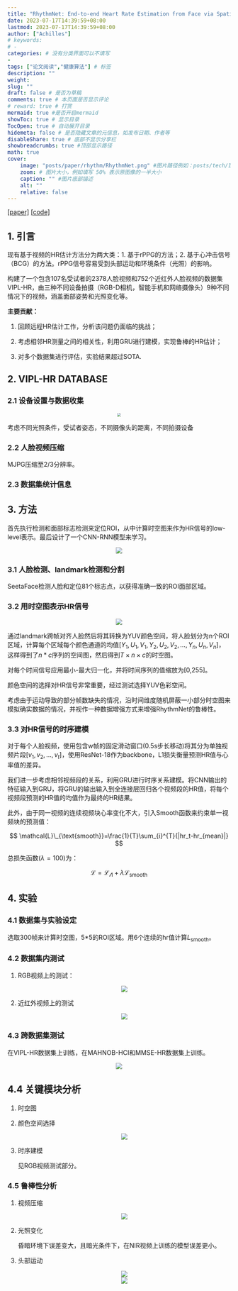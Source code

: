 ```yaml
---
title: "RhythmNet: End-to-end Heart Rate Estimation from Face via Spatial-temporal Representation"
date: 2023-07-17T14:39:59+08:00
lastmod: 2023-07-17T14:39:59+08:00
author: ["Achilles"]
# keywords: 
# - 
categories: # 没有分类界面可以不填写
- 
tags: ["论文阅读","健康算法"] # 标签
description: ""
weight:
slug: ""
draft: false # 是否为草稿
comments: true # 本页面是否显示评论
# reward: true # 打赏
mermaid: true #是否开启mermaid
showToc: true # 显示目录
TocOpen: true # 自动展开目录
hidemeta: false # 是否隐藏文章的元信息，如发布日期、作者等
disableShare: true # 底部不显示分享栏
showbreadcrumbs: true #顶部显示路径
math: true
cover:
    image: "posts/paper/rhythm/RhythmNet.png" #图片路径例如：posts/tech/123/123.png
    zoom: # 图片大小，例如填写 50% 表示原图像的一半大小
    caption: "" #图片底部描述
    alt: ""
    relative: false
---
```


[[paper]](https://arxiv.org/abs/1910.11515) [[code]](https://github.com/AnweshCR7/RhythmNet/tree/main)

## 1. 引言

现有基于视频的HR估计方法分为两大类：1. 基于rPPG的方法；2. 基于心冲击信号（BCG）的方法。rPPG信号容易受到头部运动和环境条件（光照）的影响。

构建了一个包含107名受试者的2378人脸视频和752个近红外人脸视频的数据集VIPL-HR，由三种不同设备拍摄（RGB-D相机，智能手机和网络摄像头）9种不同情况下的视频，涵盖面部姿势和光照变化等。

**主要贡献：**

1. 回顾远程HR估计工作，分析该问题仍面临的挑战；

2. 考虑相邻HR测量之间的相关性，利用GRU进行建模，实现鲁棒的HR估计；

3. 对多个数据集进行评估，实验结果超过SOTA.

## 2. VIPL-HR DATABASE

### 2.1 设备设置与数据收集

<div align=center><img src="dataset.png" style="zoom:50%;" /></div>

考虑不同光照条件，受试者姿态，不同摄像头的距离，不同拍摄设备

### 2.2 人脸视频压缩

MJPG压缩至2/3分辨率。

### 2.3 数据集统计信息

## 3. 方法

首先执行检测和面部标志检测来定位ROI，从中计算时空图来作为HR信号的low-level表示。最后设计了一个CNN-RNN模型来学习。

<div align=center><img src="RhythmNet.png" style="zoom:90%;" /></div>

### 3.1 人脸检测、landmark检测和分割

SeetaFace检测人脸和定位81个标志点，以获得准确一致的ROI面部区域。

### 3.2 用时空图表示HR信号

<div align=center><img src="tsm.png" style="zoom:90%;" /></div>

通过landmark跨帧对齐人脸然后将其转换为YUV颜色空间，将人脸划分为n个ROI区域，计算每个区域每个颜色通道的均值$[Y_1,U_1,V_1,Y_2,U_2,V_2,\dots,Y_n,U_n,V_n]$，这样得到了$n*c$序列的空间图，然后得到$T\times n\times c$的时空图。

对每个时间信号应用最小-最大归一化，并将时间序列的值缩放为[0,255]。

颜色空间的选择对HR信号非常重要，经过测试选择YUV色彩空间。

考虑由于运动导致的部分帧数缺失的情况，沿时间维度随机屏蔽一小部分时空图来模拟确实数据的情况，并视作一种数据增强方式来增强RhythmNet的鲁棒性。

### 3.3 对HR信号的时序建模

对于每个人脸视频，使用包含w帧的固定滑动窗口(0.5s步长移动)将其分为单独视频片段$[v_1,v_2,\dots,v_t]$，使用ResNet-18作为backbone，L1损失衡量预测HR值与心率值的差异。

我们进一步考虑相邻视频段的关系，利用GRU进行时序关系建模。将CNN输出的特征输入到GRU，将GRU的输出输入到全连接层回归各个视频段的HR值，将每个视频段预测的HR值的均值作为最终的HR结果。

此外，由于同一视频的连续视频块心率变化不大，引入Smooth函数来约束单一视频块的预测值：

$$
\mathcal{L}\_{\text{smooth}}=\frac{1}{T}\sum_{i}^{T}{|hr_t-hr_{mean}|}
$$

总损失函数($\lambda=100$)为：

$$
\mathcal{L}=\mathcal{L_{l1}}+\lambda\mathcal{L}_{\text{smooth}}
$$

## 4. 实验

### 4.1 数据集与实验设定

选取300帧来计算时空图，5*5的ROI区域。用6个连续的hr值计算$L_\text{smooth}$。

### 4.2 数据集内测试

1. RGB视频上的测试：

   <div align=center><img src="test1.png" style="zoom:90%;" /></div>

2. 近红外视频上的测试

   <div align=center><img src="test2.png" style="zoom:90%;" /></div>

### 4.3 跨数据集测试

在VIPL-HR数据集上训练，在MAHNOB-HCI和MMSE-HR数据集上训练。

<div align=center><img src="test3.png" style="zoom:90%;" /></div>

## 4.4 关键模块分析

1. 时空图

2. 颜色空间选择

   <div align=center><img src="colorspace.png" style="zoom:90%;" /></div>

3. 时序建模

   见RGB视频测试部分。

### 4.5 鲁棒性分析

1. 视频压缩

   <div align=center><img src="compress.png" style="zoom:90%;" /></div>

2. 光照变化

   昏暗环境下误差变大，且暗光条件下，在NIR视频上训练的模型误差更小。

3. 头部运动

   <div align=center><img src="light.png" style="zoom:90%;" /></div>

   <div align=center><img src="nir.png" style="zoom:90%;" /></div>

